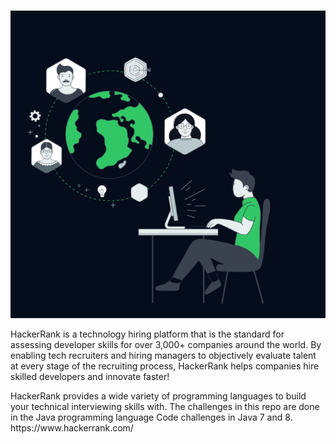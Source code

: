 <br>![person sitting at a table using a PC](image.png)</br>
<p>HackerRank is a technology hiring platform that is the standard for assessing developer skills for over 3,000+ companies around the world. By enabling tech recruiters and hiring managers to objectively evaluate talent at every stage of the recruiting process, HackerRank helps companies hire skilled developers and innovate faster!</p>
HackerRank provides a wide variety of programming languages to build your technical interviewing skills with. 
The challenges in this repo are done in the Java programming language 
Code challenges in Java 7 and 8.
<br>https://www.hackerrank.com/</br>
